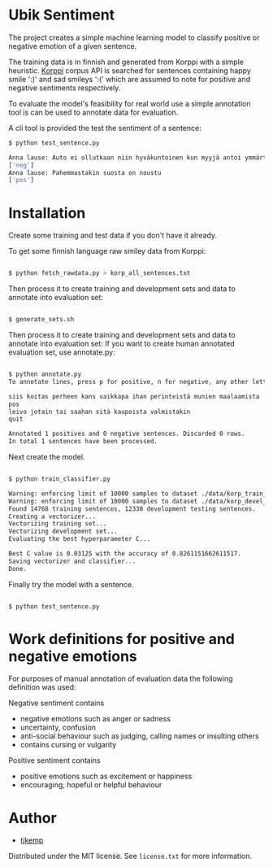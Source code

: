 Ubik Sentiment
===============

The project creates a simple machine learning model to classify positive or negative 
emotion of a given sentence. 

The training data is in finnish and generated from Korppi with a simple heuristic. 
[Korppi](https://korp.csc.fi/) corpus API is searched for sentences containing happy
smile  ':)' and sad smileys ':(' which are assumed to note for positive and negative 
sentiments respectively.

To evaluate the model's feasibility for real world use a simple annotation tool is
can be used to annotate data for evaluation. 

A cli tool is provided the test the sentiment of a sentence:

```sh
$ python test_sentence.py

Anna lause: Auto ei ollutkaan niin hyväkuntoinen kun myyjä antoi ymmärtää
['neg']
Anna lause: Pahemmastakin suosta on noustu
['pos']

```

# Installation

Create some training and test data if you don't have it already.

To get some finnish language raw smiley data from Korppi:

```sh

$ python fetch_rawdata.py > korp_all_sentences.txt

```

Then process it to create training and development sets and data to annotate into evaluation set:

```sh

$ generate_sets.sh

```

Then process it to create training and development sets and data to annotate into evaluation set:
If you want to create human annotated evaluation set, use annotate.py:

```sh

$ python annotate.py
To annotate lines, press p for positive, n for negative, any other letter to discard. Q to quit.

siis koitas perheen kans vaikkapa ihan perinteistä munien maalaamista
pos
leivo jotain tai saahan sitä kaupoista valmistakin
quit

Annotated 1 positives and 0 negative sentences. Discarded 0 rows.
In total 1 sentences have been processed.

```

Next create the model.

```sh

$ python train_classifier.py

Warning: enforcing limit of 10000 samples to dataset ./data/korp_train_pos.txt
Warning: enforcing limit of 10000 samples to dataset ./data/korp_devel_pos.txt
Found 14768 training sentences, 12330 development testing sentences.
Creating a vectorizer...
Vectorizing training set...
Vectorizing development set...
Evaluating the best hyperparameter C...

Best C value is 0.03125 with the accuracy of 0.8261151662611517.
Saving vectorizer and classifier...
Done.

```

Finally try the model with a sentence.

```sh

$ python test_sentence.py 

```

# Work definitions for positive and negative emotions

For purposes of manual annotation of evaluation data the following definition was used:

Negative sentiment contains
 - negative emotions such as anger or sadness
 - uncertainty, confusion
 - anti-social behaviour such as judging, calling names or insulting others
 - contains cursing or vulgarity

Positive sentiment contains
 - positive emotions such as excitement or happiness
 - encouraging, hopeful or helpful behaviour
 
# Author

- [tjkemp](https://github.com/tjkemp)

Distributed under the MIT license. See ``license.txt`` for more information.

